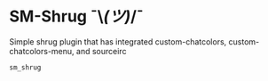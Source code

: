 # SM-Shrug ¯\\_(ツ)_/¯
Simple shrug plugin that has integrated custom-chatcolors, custom-chatcolors-menu, and sourceirc

`sm_shrug`
